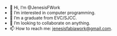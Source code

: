 - 👋 Hi, I’m @JenesisFWork
- 👀 I’m interested in computer programming.
- 🌱 I’m a graduate from EVC/SJCC.
- 💞️ I’m looking to collaborate on anything.
- 📫 How to reach me: jenesisfabiawork@gmail.com.

<!---
JenesisFWork/JenesisFWork is a ✨ special ✨ repository because its `README.md` (this file) appears on your GitHub profile.
You can click the Preview link to take a look at your changes.
--->
